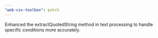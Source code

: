 ```yaml
---
"web-csv-toolbox": patch
---
```


Enhanced the extractQuotedString method in text processing to handle specific conditions more accurately.
